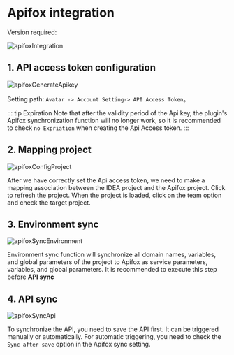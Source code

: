 # Apifox integration

Version required: <Badge text="2024.1.4+" />

![apifoxIntegration](/img/2024.1.4/apifoxIntegration_en.png)

## 1. API access token configuration

![apifoxGenerateApikey](/img/features/apifoxGenerateApikey_en.png)

Setting path: `Avatar -> Account Setting-> API Access Token`。

::: tip Expiration
Note that after the validity period of the Api key, the plugin's Apifox synchronization function will no longer work, 
so it is recommended to check `no Expriation` when creating the Api Access token.
:::

## 2. Mapping project

![apifoxConfigProject](/img/features/apifoxConfigProject_en.png)

After we have correctly set the Api access token, we need to make a mapping association between the IDEA project 
and the Apifox project. Click to refresh the project. When the project is loaded, click on the team option and 
check the target project.

## 3. Environment sync
![apifoxSyncEnvironment](/img/features/apifoxSyncEnvironment_en.png)

Environment sync function will synchronize all domain names, variables, and global parameters of the project to Apifox 
as service parameters, variables, and global parameters. It is recommended to execute this step before **API sync**


## 4. API sync
![apifoxSyncApi](/img/features/apifoxSyncApi_en.png)

To synchronize the API, you need to save the API first. It can be triggered manually or automatically. 
For automatic triggering, you need to check the `Sync after save` option in the Apifox sync setting.